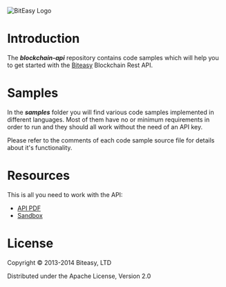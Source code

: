![BitEasy Logo](https://www.biteasy.com/assets/logos/logo3.png)

# Introduction

The ***blockchain-api*** repository contains code samples which will help you to get started with the [Biteasy](https://www.biteasy.com) Blockchain Rest API.

# Samples

In the ***samples*** folder you will find various code samples implemented in different languages. Most of them have no or minimum requirements in order to run and they should all work without the need of an API key.

Please refer to the comments of each code sample source file for details about it's functionality.

# Resources

This is all you need to work with the API:

* [API PDF](https://www.biteasy.com/docs/biteasy_blockchain_api.pdf)
* [Sandbox](https://sandbox.biteasy.com)

# License

Copyright © 2013-2014 Biteasy, LTD 

Distributed under the Apache License, Version 2.0